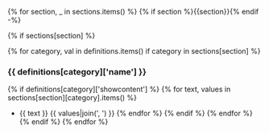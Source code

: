 {% for section, _ in sections.items() %}
{% if section %}{{section}}{% endif -%}

{% if sections[section] %}

{% for category, val in definitions.items() if category in sections[section] %}

### {{ definitions[category]['name'] }}
{% if definitions[category]['showcontent'] %}
{% for text, values in sections[section][category].items() %}
- {{ text }}  {{ values|join(', ') }}
{% endfor %}
{% endif %}
{% endfor %}
{% endif %}
{% endfor %}
